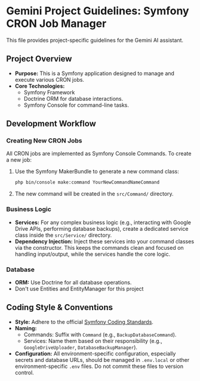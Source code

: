 # Gemini Project Guidelines: Symfony CRON Job Manager

This file provides project-specific guidelines for the Gemini AI assistant.

## Project Overview

- **Purpose:** This is a Symfony application designed to manage and execute various CRON jobs.
- **Core Technologies:**
    - Symfony Framework
    - Doctrine ORM for database interactions.
    - Symfony Console for command-line tasks.

## Development Workflow

### Creating New CRON Jobs

All CRON jobs are implemented as Symfony Console Commands. To create a new job:

1.  Use the Symfony MakerBundle to generate a new command class:
    ```bash
    php bin/console make:command YourNewCommandNameCommand
    ```
2.  The new command will be created in the `src/Command/` directory.

### Business Logic

- **Services:** For any complex business logic (e.g., interacting with Google Drive APIs, performing database backups), create a dedicated service class inside the `src/Service/` directory.
- **Dependency Injection:** Inject these services into your command classes via the constructor. This keeps the commands clean and focused on handling input/output, while the services handle the core logic.

### Database

- **ORM:** Use Doctrine for all database operations.
- Don't use Entities and EntityManager for this project

## Coding Style & Conventions

- **Style:** Adhere to the official [Symfony Coding Standards](https://symfony.com/doc/current/contributing/code/standards.html).
- **Naming:**
    - Commands: Suffix with `Command` (e.g., `BackupDatabaseCommand`).
    - Services: Name them based on their responsibility (e.g., `GoogleDriveUploader`, `DatabaseBackupManager`).
- **Configuration:** All environment-specific configuration, especially secrets and database URLs, should be managed in `.env.local` or other environment-specific `.env` files. Do not commit these files to version control.

